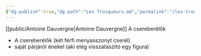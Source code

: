 ```yaml
---
{"dg-publish":true,"dg-path":"Les Trosqueurs.md","permalink":"/les-trosqueurs/"}
---
```


[[public/Antoine Dauvergne\|Antoine Dauvergne]]
A csereberélők

- A csereberélők (két férfi menyasszonyt cserél)
- saját párjáról énekel (aki elég visszataszító egy figura)